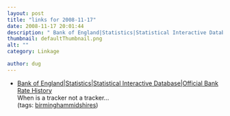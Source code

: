 ```yaml
---
layout: post
title: "links for 2008-11-17"
date: 2008-11-17 20:01:44
description: " Bank of England|Statistics|Statistical Interactive Database|Official Bank Rate History When is a tracker not a tracker&#8230; (tags --  birminghammidshires)&#8230;"
thumbnail: defaultThumbnail.png
alt: ""
category: Linkage

author: dug
---
```


<ul class="delicious"><li>
                <div class="delicious-link"><a href="http://www.bankofengland.co.uk/mfsd/iadb/Repo.asp?Travel=NIxIRx">Bank of England|Statistics|Statistical Interactive Database|Official Bank Rate History</a></div>
                <div class="delicious-extended">When is a tracker not a tracker...</div>
                <div class="delicious-tags">(tags: <a href="http://delicious.com/dug/birminghammidshires">birminghammidshires</a>)</div>
            </li></ul>
